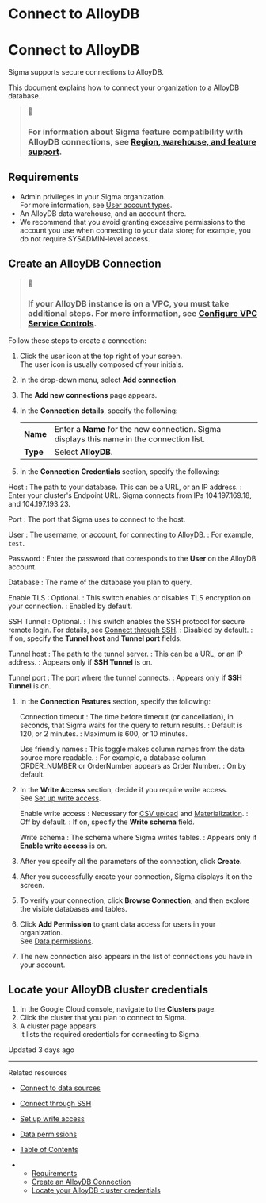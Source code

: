 # Connect to AlloyDB

# Connect to AlloyDB

Sigma supports secure connections to AlloyDB.

This document explains how to connect your organization to a AlloyDB database.

> 📘
>
> ### For information about Sigma feature compatibility with AlloyDB connections, see [Region, warehouse, and feature support](/docs/region-warehouse-and-feature-support).

## Requirements

* Admin privileges in your Sigma organization.  
  For more information, see [User account types](/docs/user-account-types).
* An AlloyDB data warehouse, and an account there.
* We recommend that you avoid granting excessive permissions to the account you use when connecting to your data store; for example, you do not require SYSADMIN-level access.

## Create an AlloyDB Connection

> 📘
>
> ### If your AlloyDB instance is on a VPC, you must take additional steps. For more information, see [Configure VPC Service Controls](https://cloud.google.com/alloydb/docs/vpc-sc/configure-vpc-service-controls).

Follow these steps to create a connection:

1. Click the user icon at the top right of your screen.  
   The user icon is usually composed of your initials.
2. In the drop-down menu, select **Add connection**.
3. The **Add new connections** page appears.
4. In the **Connection details**, specify the following:

   |  |  |
   | --- | --- |
   | **Name** | Enter a **Name** for the new connection. Sigma displays this name in the connection list. |
   | **Type** | Select **AlloyDB**. |
5. In the **Connection Credentials** section, specify the following:

Host
:   The path to your database. This can be a URL, or an IP address.
:   Enter your cluster's Endpoint URL. Sigma connects from IPs 104.197.169.18, and 104.197.193.23.

Port
:   The port that Sigma uses to connect to the host.

User
:   The username, or account, for connecting to AlloyDB.
:   For example, `test`.

Password
:   Enter the password that corresponds to the **User** on the AlloyDB account.

Database
:   The name of the database you plan to query.

Enable TLS
:   Optional.
:   This switch enables or disables TLS encryption on your connection.
:   Enabled by default.

SSH Tunnel
:   Optional.
:   This switch enables the SSH protocol for secure remote login. For details, see [Connect through SSH](https://help.sigmacomputing.com/docs/connect-through-ssh).
:   Disabled by default.
:   If on, specify the **Tunnel host** and **Tunnel port** fields.

Tunnel host
:   The path to the tunnel server.
:   This can be a URL, or an IP address.
:   Appears only if **SSH Tunnel** is on.

Tunnel port
:   The port where the tunnel connects.
:   Appears only if **SSH Tunnel** is on.

1. In the **Connection Features** section, specify the following:

   Connection timeout
   :   The time before timeout (or cancellation), in seconds, that Sigma waits for the query to return results.
   :   Default is 120, or 2 minutes.
   :   Maximum is 600, or 10 minutes.

   Use friendly names
   :   This toggle makes column names from the data source more readable.
   :   For example, a database column ORDER\_NUMBER or OrderNumber appears as Order Number.
   :   On by default.
2. In the **Write Access** section, decide if you require write access.  
   See [Set up write access](/docs/set-up-write-access).

   Enable write access
   :   Necessary for [CSV upload](https://help.sigmacomputing.com/docs/upload-csvs) and [Materialization](https://help.sigmacomputing.com/docs/materialization).
   :   Off by default.
   :   If on, specify the **Write schema** field.

   Write schema
   :   The schema where Sigma writes tables.
   :   Appears only if **Enable write access** is on.
3. After you specify all the parameters of the connection, click **Create.**
4. After you successfully create your connection, Sigma displays it on the screen.
5. To verify your connection, click **Browse Connection**, and then explore the visible databases and tables.
6. Click **Add Permission** to grant data access for users in your organization.  
   See [Data permissions](/docs/data-permissions).
7. The new connection also appears in the list of connections you have in your account.

## Locate your AlloyDB cluster credentials

1. In the Google Cloud console, navigate to the **Clusters** page.
2. Click the cluster that you plan to connect to Sigma.
3. A cluster page appears.  
   It lists the required credentials for connecting to Sigma.

Updated 3 days ago

---

Related resources

* [Connect to data sources](/docs/connect-to-data-sources)
* [Connect through SSH](/docs/connect-through-ssh)
* [Set up write access](/docs/set-up-write-access)
* [Data permissions](/docs/data-permissions)

* [Table of Contents](#)
* + [Requirements](#requirements)
  + [Create an AlloyDB Connection](#create-an-alloydb-connection)
  + [Locate your AlloyDB cluster credentials](#locate-your-alloydb-cluster-credentials)